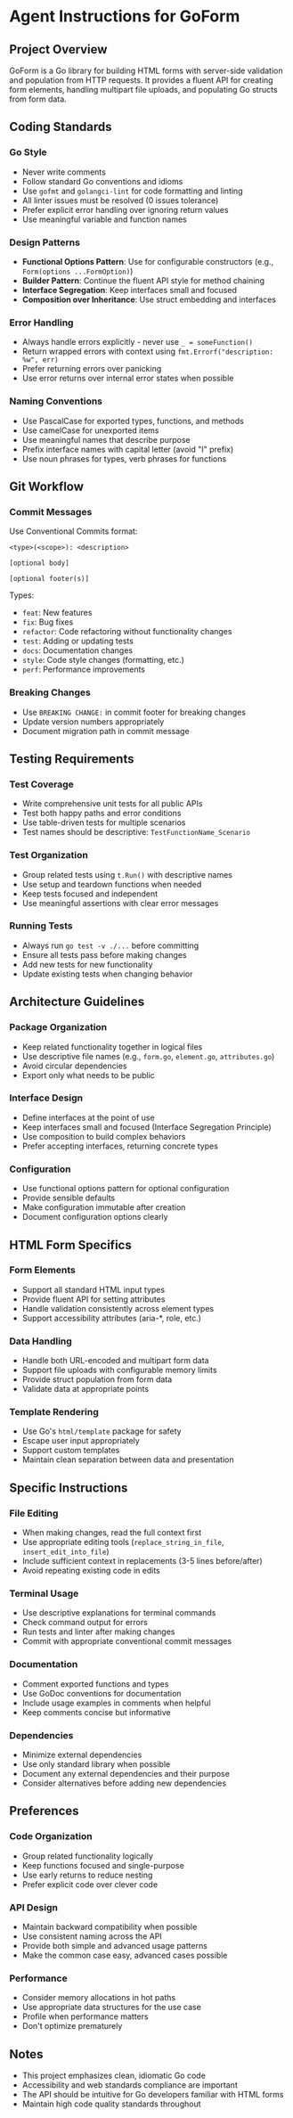 # Agent Instructions for GoForm

## Project Overview
GoForm is a Go library for building HTML forms with server-side validation and population from HTTP requests. It provides a fluent API for creating form elements, handling multipart file uploads, and populating Go structs from form data.

## Coding Standards

### Go Style
- Never write comments
- Follow standard Go conventions and idioms
- Use `gofmt` and `golangci-lint` for code formatting and linting
- All linter issues must be resolved (0 issues tolerance)
- Prefer explicit error handling over ignoring return values
- Use meaningful variable and function names

### Design Patterns
- **Functional Options Pattern**: Use for configurable constructors (e.g., `Form(options ...FormOption)`)
- **Builder Pattern**: Continue the fluent API style for method chaining
- **Interface Segregation**: Keep interfaces small and focused
- **Composition over Inheritance**: Use struct embedding and interfaces

### Error Handling
- Always handle errors explicitly - never use `_ = someFunction()`
- Return wrapped errors with context using `fmt.Errorf("description: %w", err)`
- Prefer returning errors over panicking
- Use error returns over internal error states when possible

### Naming Conventions
- Use PascalCase for exported types, functions, and methods
- Use camelCase for unexported items
- Use meaningful names that describe purpose
- Prefix interface names with capital letter (avoid "I" prefix)
- Use noun phrases for types, verb phrases for functions

## Git Workflow

### Commit Messages
Use Conventional Commits format:
```
<type>(<scope>): <description>

[optional body]

[optional footer(s)]
```

Types:
- `feat`: New features
- `fix`: Bug fixes
- `refactor`: Code refactoring without functionality changes
- `test`: Adding or updating tests
- `docs`: Documentation changes
- `style`: Code style changes (formatting, etc.)
- `perf`: Performance improvements

### Breaking Changes
- Use `BREAKING CHANGE:` in commit footer for breaking changes
- Update version numbers appropriately
- Document migration path in commit message

## Testing Requirements

### Test Coverage
- Write comprehensive unit tests for all public APIs
- Test both happy paths and error conditions
- Use table-driven tests for multiple scenarios
- Test names should be descriptive: `TestFunctionName_Scenario`

### Test Organization
- Group related tests using `t.Run()` with descriptive names
- Use setup and teardown functions when needed
- Keep tests focused and independent
- Use meaningful assertions with clear error messages

### Running Tests
- Always run `go test -v ./...` before committing
- Ensure all tests pass before making changes
- Add new tests for new functionality
- Update existing tests when changing behavior

## Architecture Guidelines

### Package Organization
- Keep related functionality together in logical files
- Use descriptive file names (e.g., `form.go`, `element.go`, `attributes.go`)
- Avoid circular dependencies
- Export only what needs to be public

### Interface Design
- Define interfaces at the point of use
- Keep interfaces small and focused (Interface Segregation Principle)
- Use composition to build complex behaviors
- Prefer accepting interfaces, returning concrete types

### Configuration
- Use functional options pattern for optional configuration
- Provide sensible defaults
- Make configuration immutable after creation
- Document configuration options clearly

## HTML Form Specifics

### Form Elements
- Support all standard HTML input types
- Provide fluent API for setting attributes
- Handle validation consistently across element types
- Support accessibility attributes (aria-*, role, etc.)

### Data Handling
- Handle both URL-encoded and multipart form data
- Support file uploads with configurable memory limits
- Provide struct population from form data
- Validate data at appropriate points

### Template Rendering
- Use Go's `html/template` package for safety
- Escape user input appropriately
- Support custom templates
- Maintain clean separation between data and presentation

## Specific Instructions

### File Editing
- When making changes, read the full context first
- Use appropriate editing tools (`replace_string_in_file`, `insert_edit_into_file`)
- Include sufficient context in replacements (3-5 lines before/after)
- Avoid repeating existing code in edits

### Terminal Usage
- Use descriptive explanations for terminal commands
- Check command output for errors
- Run tests and linter after making changes
- Commit with appropriate conventional commit messages

### Documentation
- Comment exported functions and types
- Use GoDoc conventions for documentation
- Include usage examples in comments when helpful
- Keep comments concise but informative

### Dependencies
- Minimize external dependencies
- Use only standard library when possible
- Document any external dependencies and their purpose
- Consider alternatives before adding new dependencies

## Preferences

### Code Organization
- Group related functionality logically
- Keep functions focused and single-purpose
- Use early returns to reduce nesting
- Prefer explicit code over clever code

### API Design
- Maintain backward compatibility when possible
- Use consistent naming across the API
- Provide both simple and advanced usage patterns
- Make the common case easy, advanced cases possible

### Performance
- Consider memory allocations in hot paths
- Use appropriate data structures for the use case
- Profile when performance matters
- Don't optimize prematurely

## Notes
- This project emphasizes clean, idiomatic Go code
- Accessibility and web standards compliance are important
- The API should be intuitive for Go developers familiar with HTML forms
- Maintain high code quality standards throughout
